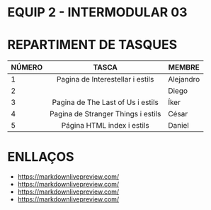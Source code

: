 # EQUIP 2 - INTERMODULAR 03

# REPARTIMENT DE TASQUES

|    NÚMERO     |                  TASCA                      |     MEMBRE    |
| ------------- |:-------------------------------------------:| ------------- |
| 1             |Pagina de Interestellar i estils             | Alejandro     |
| 2             |                                             | Diego         |
| 3             |Pagina de The Last of Us i estils            | Íker          |
| 4             |Pagina de Stranger Things i estils           | César         |
| 5             |Página HTML index i estils                   | Daniel        |

# ENLLAÇOS
* https://markdownlivepreview.com/
* https://markdownlivepreview.com/
* https://markdownlivepreview.com/
* https://markdownlivepreview.com/
